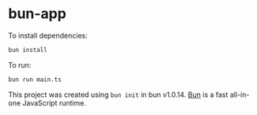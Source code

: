 # bun-app

To install dependencies:

```bash
bun install
```

To run:

```bash
bun run main.ts
```

This project was created using `bun init` in bun v1.0.14. [Bun](https://bun.sh) is a fast all-in-one JavaScript runtime.
